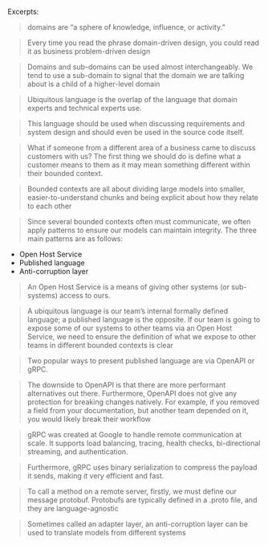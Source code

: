 Excerpts:

> domains are “a sphere of knowledge, influence, or activity.”

> Every time you read the phrase domain-driven design, you could read it as business problem-driven design

> Domains and sub-domains can be used almost interchangeably. We tend to use a sub-domain to signal that the domain we are talking about is a child of a higher-level domain

> Ubiquitous language is the overlap of the language that domain experts and technical experts use.

> This language should be used when discussing requirements and system design and should even be used in the source code itself.

> What if someone from a different area of a business came to discuss customers with us? The first thing we should do is define what a customer means to them as it may mean something different within their bounded context.

> Bounded contexts are all about dividing large models into smaller, easier-to-understand chunks and being explicit about how they relate to each other

> Since several bounded contexts often must communicate, we often apply patterns to
> ensure our models can maintain integrity. The three main patterns are as follows:

-   Open Host Service
-   Published language
-   Anti-corruption layer

> An Open Host Service is a means of giving other systems (or sub-systems) access to ours.

> A ubiquitous language is our team’s internal formally defined language; a published language is the opposite. If our team is going to expose some of our systems to other teams via an Open Host Service, we need to ensure the definition of what we expose to other teams in different bounded contexts is clear

> Two popular ways to present published language are via OpenAPI or gRPC.

> The downside to OpenAPI is that there are more performant alternatives out there.
> Furthermore, OpenAPI does not give any protection for breaking changes natively. For
> example, if you removed a field from your documentation, but another team depended on
> it, you would likely break their workflow

> gRPC was created at Google to handle remote communication at scale. It supports load
> balancing, tracing, health checks, bi-directional streaming, and authentication.

> Furthermore, gRPC uses binary serialization to compress the payload it sends, making
> it very efficient and fast.

> To call a method on a remote server, firstly, we must define our message protobuf.
> Protobufs are typically defined in a .proto file, and they are language-agnostic

> Sometimes called an adapter layer, an anti-corruption layer can be used to translate
> models from different systems
